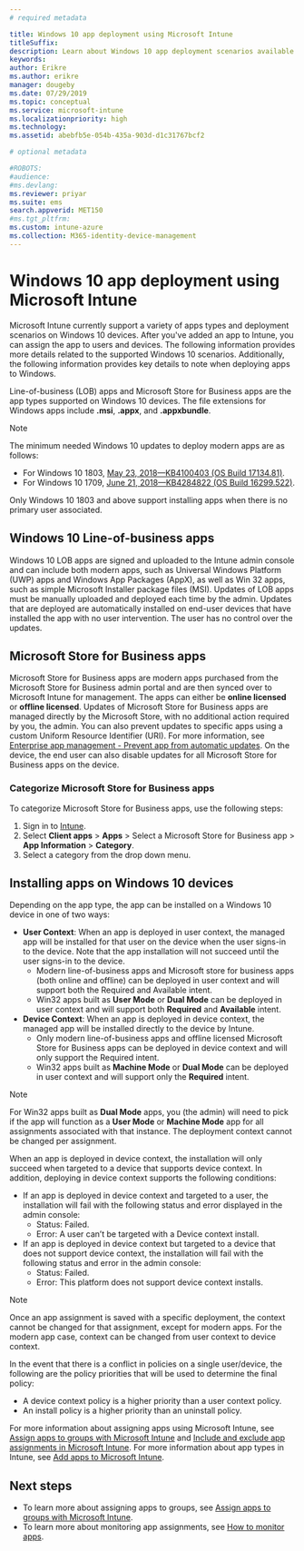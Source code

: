 ```yaml
---
# required metadata

title: Windows 10 app deployment using Microsoft Intune
titleSuffix: 
description: Learn about Windows 10 app deployment scenarios available with Microsoft Intune.
keywords:
author: Erikre
ms.author: erikre
manager: dougeby
ms.date: 07/29/2019
ms.topic: conceptual
ms.service: microsoft-intune
ms.localizationpriority: high
ms.technology:
ms.assetid: abebfb5e-054b-435a-903d-d1c31767bcf2

# optional metadata

#ROBOTS:
#audience:
#ms.devlang:
ms.reviewer: priyar
ms.suite: ems
search.appverid: MET150
#ms.tgt_pltfrm:
ms.custom: intune-azure
ms.collection: M365-identity-device-management
---
```


# Windows 10 app deployment using Microsoft Intune 

Microsoft Intune currently support a variety of apps types and deployment scenarios on Windows 10 devices. After you've added an app to Intune, you can assign the app to users and devices. The following information provides more details related to the supported Windows 10 scenarios. Additionally, the following information provides key details to note when deploying apps to Windows. 

Line-of-business (LOB) apps and Microsoft Store for Business apps are the app types supported on Windows 10 devices. The file extensions for Windows apps include **.msi**, **.appx**, and **.appxbundle**.  

> [!Note]
> The minimum needed Windows 10 updates to deploy modern apps are as follows:
> - For Windows 10 1803, [May 23, 2018—KB4100403 (OS Build 17134.81)](https://support.microsoft.com/help/4100403/windows-10-update-kb4100403).
> - For Windows 10 1709, [June 21, 2018—KB4284822 (OS Build 16299.522)](https://support.microsoft.com/help/4284822).
>
> Only Windows 10 1803 and above support installing apps when there is no primary user associated.

## Windows 10 Line-of-business apps

Windows 10 LOB apps are signed and uploaded to the Intune admin console and can include both modern apps, such as Universal Windows Platform (UWP) apps and Windows App Packages (AppX), as well as Win 32 apps, such as simple Microsoft Installer package files (MSI). Updates of LOB apps must be manually uploaded and deployed each time by the admin. Updates that are deployed are automatically installed on end-user devices that have installed the app with no user intervention. The user has no control over the updates. 

## Microsoft Store for Business apps

Microsoft Store for Business apps are modern apps purchased from the Microsoft Store for Business admin portal and are then synced over to Microsoft Intune for management. The apps can either be **online licensed** or **offline licensed**. Updates of Microsoft Store for Business apps are managed directly by the Microsoft Store, with no additional action required by you, the admin. You can also prevent updates to specific apps using a custom Uniform Resource Identifier (URI). For more information, see [Enterprise app management - Prevent app from automatic updates](https://docs.microsoft.com/windows/client-management/mdm/enterprise-app-management#prevent-app-from-automatic-updates). On the device, the end user can also disable updates for all Microsoft Store for Business apps on the device. 

### Categorize Microsoft Store for Business apps 
To categorize Microsoft Store for Business apps, use the following steps: 

1. Sign in to [Intune](https://go.microsoft.com/fwlink/?linkid=2090973).
2. Select **Client apps** > **Apps** > Select a Microsoft Store for Business app > **App Information** > **Category**. 
3. Select a category from the drop down menu.

## Installing apps on Windows 10 devices
Depending on the app type, the app can be installed on a Windows 10 device in one of two ways:

- **User Context**: When an app is deployed in user context, the managed app will be installed for that user on the device when the user signs-in to the device. Note that the app installation will not succeed until the user signs-in to the device. 
  - Modern line-of-business apps and Microsoft store for business apps (both online and offline) can be deployed in user context and will support both the Required and Available intent.
  - Win32 apps built as **User Mode** or **Dual Mode** can be deployed in user context and will support both **Required** and **Available** intent. 
- **Device Context**: When an app is deployed in device context, the managed app will be installed directly to the device by Intune.
  - Only modern line-of-business apps and offline licensed Microsoft Store for Business apps can be deployed in device context and will only support the Required intent.
  - Win32 apps built as **Machine Mode** or **Dual Mode** can be deployed in user context and will support only the **Required** intent.

> [!NOTE]
> For Win32 apps built as **Dual Mode** apps, you (the admin) will need to pick if the app will function as a **User Mode** or **Machine Mode** app for all assignments associated with that instance. The deployment context cannot be changed per assignment.  

When an app is deployed in device context, the installation will only succeed when targeted to a device that supports device context. In addition, deploying in device context supports the following conditions:
- If an app is deployed in device context and targeted to a user, the installation will fail with the following status and error displayed in the admin console:
  - Status: Failed.
  - Error: A user can’t be targeted with a Device context install.
- If an app is deployed in device context but targeted to a device that does not support device context, the installation will fail with the following status and error in the admin console:
  - Status: Failed.
  - Error: This platform does not support device context installs. 

> [!Note]
> Once an app assignment is saved with a specific deployment, the context cannot be changed for that assignment, except for modern apps. For the modern app case, context can be changed from user context to device context. 

In the event that there is a conflict in policies on a single user/device, the following are the policy priorities that will be used to determine the final policy:
- A device context policy is a higher priority than a user context policy. 
- An install policy is a higher priority than an uninstall policy.

For more information about assigning apps using Microsoft Intune, see [Assign apps to groups with Microsoft Intune](apps-deploy.md) and [Include and exclude app assignments in Microsoft Intune](apps-inc-exl-assignments.md). For more information about app types in Intune, see [Add apps to Microsoft Intune](apps-add.md).

## Next steps

- To learn more about assigning apps to groups, see [Assign apps to groups with Microsoft Intune](apps-deploy.md).
- To learn more about monitoring app assignments, see [How to monitor apps](apps-monitor.md).
